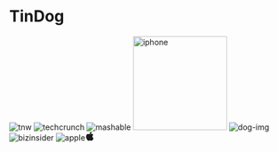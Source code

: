 # TinDog

![tnw](https://github.com/Jah-Neil/TinDog/assets/144161010/b7a992ea-4ed7-43ce-bb73-eb12f552ee9a)
![techcrunch](https://github.com/Jah-Neil/TinDog/assets/144161010/99acc628-58ac-4b39-9785-71bd8abea0fc)
![mashable](https://github.com/Jah-Neil/TinDog/assets/144161010/cc5440cc-b697-48b9-a936-3f8d3b185fb5)
<img width="169" alt="iphone" src="https://github.com/Jah-Neil/TinDog/assets/144161010/84d32abb-b4be-4996-943d-11ccd8e826d3">
![dog-img](https://github.com/Jah-Neil/TinDog/assets/144161010/9d85ddac-f14f-49a6-af33-424e95881c65)
![bizinsider](https://github.com/Jah-Neil/TinDog/assets/144161010/e36d9970-2183-4759-8997-b3eb4658f989)
![apple](https://github.com/Jah-Neil/TinDog/assets/144161010/cc9c5475-a467-4faa-9603-cf3375e5010e)<svg xmlns="http://www.w3.org/2000/svg" width="16" height="16" fill="currentColor" class="bi bi-apple" viewBox="0 0 16 16">
  <path d="M11.182.008C11.148-.03 9.923.023 8.857 1.18c-1.066 1.156-.902 2.482-.878 2.516s1.52.087 2.475-1.258.762-2.391.728-2.43m3.314 11.733c-.048-.096-2.325-1.234-2.113-3.422s1.675-2.789 1.698-2.854-.597-.79-1.254-1.157a3.7 3.7 0 0 0-1.563-.434c-.108-.003-.483-.095-1.254.116-.508.139-1.653.589-1.968.607-.316.018-1.256-.522-2.267-.665-.647-.125-1.333.131-1.824.328-.49.196-1.422.754-2.074 2.237-.652 1.482-.311 3.83-.067 4.56s.625 1.924 1.273 2.796c.576.984 1.34 1.667 1.659 1.899s1.219.386 1.843.067c.502-.308 1.408-.485 1.766-.472.357.013 1.061.154 1.782.539.571.197 1.111.115 1.652-.105.541-.221 1.324-1.059 2.238-2.758q.52-1.185.473-1.282"/>
  <path d="M11.182.008C11.148-.03 9.923.023 8.857 1.18c-1.066 1.156-.902 2.482-.878 2.516s1.52.087 2.475-1.258.762-2.391.728-2.43m3.314 11.733c-.048-.096-2.325-1.234-2.113-3.422s1.675-2.789 1.698-2.854-.597-.79-1.254-1.157a3.7 3.7 0 0 0-1.563-.434c-.108-.003-.483-.095-1.254.116-.508.139-1.653.589-1.968.607-.316.018-1.256-.522-2.267-.665-.647-.125-1.333.131-1.824.328-.49.196-1.422.754-2.074 2.237-.652 1.482-.311 3.83-.067 4.56s.625 1.924 1.273 2.796c.576.984 1.34 1.667 1.659 1.899s1.219.386 1.843.067c.502-.308 1.408-.485 1.766-.472.357.013 1.061.154 1.782.539.571.197 1.111.115 1.652-.105.541-.221 1.324-1.059 2.238-2.758q.52-1.185.473-1.282"/>
</svg>
